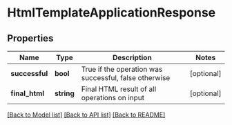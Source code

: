 # HtmlTemplateApplicationResponse

## Properties
Name | Type | Description | Notes
------------ | ------------- | ------------- | -------------
**successful** | **bool** | True if the operation was successful, false otherwise | [optional] 
**final_html** | **string** | Final HTML result of all operations on input | [optional] 

[[Back to Model list]](../README.md#documentation-for-models) [[Back to API list]](../README.md#documentation-for-api-endpoints) [[Back to README]](../README.md)


